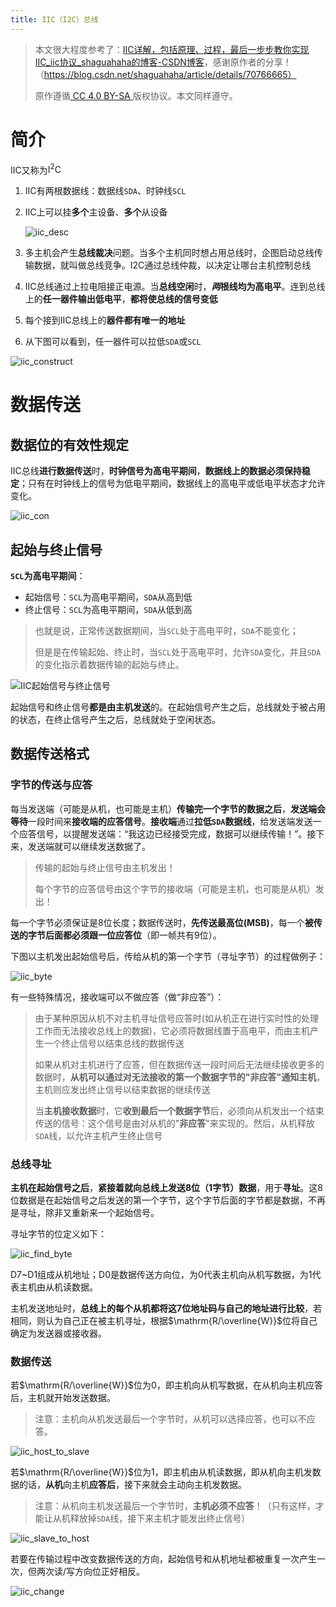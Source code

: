 ```yaml
---
title: IIC（I2C）总线
---
```


> 本文很大程度参考了：[IIC详解，包括原理、过程，最后一步步教你实现IIC_iic协议_shaguahaha的博客-CSDN博客](https://blog.csdn.net/shaguahaha/article/details/70766665)，感谢原作者的分享！（https://blog.csdn.net/shaguahaha/article/details/70766665）
>
> 原作遵循[ CC 4.0 BY-SA ](http://creativecommons.org/licenses/by-sa/4.0/)版权协议。本文同样遵守。

# 简介

IIC又称为$\mathrm{I^2C}$

1. IIC有两根数据线：数据线`SDA`、时钟线`SCL`

2. IIC上可以挂**多个**主设备、**多个**从设备

   ![iic_desc](./iic.assets/iic_desc.svg)

3. 多主机会产生**总线裁决**问题。当多个主机同时想占用总线时，企图启动总线传输数据，就叫做总线竞争。I2C通过总线仲裁，以决定让哪台主机控制总线

4. IIC总线通过上拉电阻接正电源。当**总线空闲**时，***两*根线均为高电平**。连到总线上的**任一器件输出低电平**，**都将使总线的信号变低**

5. 每个接到IIC总线上的**器件都有唯一的地址**

6. 从下图可以看到，任一器件可以拉低`SDA`或`SCL`

![iic_construct](./iic.assets/iic_construct.svg)

# 数据传送

## 数据位的有效性规定

IIC总线**进行数据传送**时，**时钟信号为高电平期间**，**数据线上的数据必须保持稳定**；只有在时钟线上的信号为低电平期间，数据线上的高电平或低电平状态才允许变化。

![iic_con](./iic.assets/iic_con-1691060540431-2.svg)

## 起始与终止信号

**`SCL`为高电平期间**：

- 起始信号：`SCL`为高电平期间，`SDA`从高到低
- 终止信号：`SCL`为高电平期间，`SDA`从低到高

> 也就是说，正常传送数据期间，当`SCL`处于高电平时，`SDA`不能变化；
>
> 但是是在传输起始、终止时，当`SCL`处于高电平时，允许`SDA`变化，并且`SDA`的变化指示着数据传输的起始与终止。

![IIC起始信号与终止信号](./iic.assets/iic_s_p.svg)

起始信号和终止信号**都是由主机发送**的。在起始信号产生之后，总线就处于被占用的状态，在终止信号产生之后，总线就处于空闲状态。

## 数据传送格式

### 字节的传送与应答

每当发送端（可能是从机，也可能是主机）**传输完一个字节的数据之后**，**发送端会等待**一段时间来**接收端的应答信号**。**接收端**通过**拉低`SDA`数据线**，给发送端发送一个应答信号，以提醒发送端：“我这边已经接受完成，数据可以继续传输！”。接下来，发送端就可以继续发送数据了。

> 传输的起始与终止信号由主机发出！
>
> 每个字节的应答信号由这个字节的接收端（可能是主机，也可能是从机）发出！

每一个字节必须保证是8位长度；数据传送时，**先传送最高位(MSB)**，每一个**被传送的字节后面都必须跟一位应答位**（即一帧共有9位）。

下图以主机发出起始信号后，传给从机的第一个字节（寻址字节）的过程做例子：

![iic_byte](./iic.assets/iic_byte.svg)

有一些特殊情况，接收端可以不做应答（做“非应答”）：

> 由于某种原因从机不对主机寻址信号应答时(如从机正在进行实时性的处理工作而无法接收总线上的数据)，它必须将数据线置于高电平，而由主机产生一个终止信号以结束总线的数据传送
>
> 如果从机对主机进行了应答，但在数据传送一段时间后无法继续接收更多的数据时，**从机可以通过对无法接收的第一个数据字节的"非应答"通知主机**，主机则应发出终止信号以结束数据的继续传送
>
> 当**主机接收数据**时，它**收到最后一个数据字节**后，必须向从机发出一个结束传送的信号：这个信号是由对从机的"**非应答**"来实现的。然后，从机释放`SDA`线，以允许主机产生终止信号

### 总线寻址

**主机在起始信号之后**，**紧接着就向总线上发送8位（1字节）数据**，用于**寻址**。这8位数据是在起始信号之后发送的第一个字节，这个字节后面的字节都是数据，不再是寻址，除非又重新来一个起始信号。

寻址字节的位定义如下：

![iic_find_byte](./iic.assets/iic_find_byte.svg)

D7~D1组成从机地址；D0是数据传送方向位，为0代表主机向从机写数据，为1代表主机由从机读数据。

主机发送地址时，**总线上的每个从机都将这7位地址码与自己的地址进行比较**，若相同，则认为自己正在被主机寻址，根据$\mathrm{R/\overline{W}}$位将自己确定为发送器或接收器。

### 数据传送

若$\mathrm{R/\overline{W}}$位为0，即主机向从机写数据，在从机向主机应答后，主机就开始发送数据。

> 注意：主机向从机发送最后一个字节时，从机可以选择应答，也可以不应答。

![iic_host_to_slave](./iic.assets/iic_host_to_slave.svg)



若$\mathrm{R/\overline{W}}$位为1，即主机由从机读数据，即从机向主机发数据的话，**从机**向主机**应答后**，接下来就会主动向主机发数据。

> 注意：从机向主机发送最后一个字节时，**主机必须不应答**！（只有这样，才能让从机释放掉`SDA`线，接下来主机才能发出终止信号）

![iic_slave_to_host](./iic.assets/iic_slave_to_host.svg)

若要在传输过程中改变数据传送的方向，起始信号和从机地址都被重复一次产生一次，但两次读/写方向位正好相反。

![iic_change](./iic.assets/iic_change.svg)